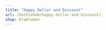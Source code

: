 ```yaml
---
title: "Happy Dollar and Discount"
url: /bethlehem/happy-dollar-and-discount/
shop: Kramladen
---
```

